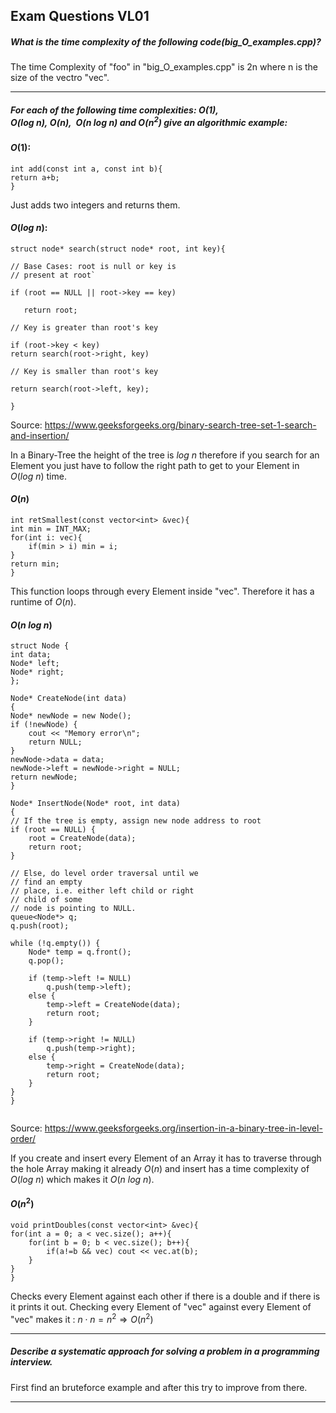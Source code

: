 
## Exam Questions VL01

##### What is the time complexity of the following code(big_O_examples.cpp)?

The time Complexity of "foo" in "big_O_examples.cpp" is 2n where n is the size of the vectro "vec".

---

##### For each of the following time complexities: $O(1), O(log~n),~O(n),~ ~O(n~log~n)$ and $O(n^2)$ give an algorithmic example:

#### $O(1)$:

```
int add(const int a, const int b){
return a+b;
}
```

Just adds two integers and returns them. 

#### $O(log~n)$:

```
struct node* search(struct node* root, int key){

// Base Cases: root is null or key is 
// present at root`

if (root == NULL || root->key == key)

   return root;

// Key is greater than root's key

if (root->key < key)
return search(root->right, key)

// Key is smaller than root's key

return search(root->left, key);

}
```
Source: https://www.geeksforgeeks.org/binary-search-tree-set-1-search-and-insertion/

In a Binary-Tree the height of the tree is $log~n$ therefore if you search for an Element you just have to follow the right path to get to your Element in $O(log~n)$ time.

#### $O(n)$

```
int retSmallest(const vector<int> &vec){
int min = INT_MAX;
for(int i: vec){
	if(min > i) min = i;
}
return min;
}
```

This function loops through every Element inside "vec". Therefore it has a runtime of $O(n)$.

#### $O(n~log~n)$
```
struct Node {
int data;
Node* left;
Node* right;
};

Node* CreateNode(int data)
{
Node* newNode = new Node();
if (!newNode) {
	cout << "Memory error\n";
	return NULL;
}
newNode->data = data;
newNode->left = newNode->right = NULL;
return newNode;
}

Node* InsertNode(Node* root, int data)
{
// If the tree is empty, assign new node address to root
if (root == NULL) {
	root = CreateNode(data);
	return root;
}

// Else, do level order traversal until we
// find an empty
// place, i.e. either left child or right 
// child of some
// node is pointing to NULL.
queue<Node*> q;
q.push(root);

while (!q.empty()) {
	Node* temp = q.front();
	q.pop();

	if (temp->left != NULL)
		q.push(temp->left);
	else {
		temp->left = CreateNode(data);
		return root;
	}

	if (temp->right != NULL)
		q.push(temp->right);
	else {
		temp->right = CreateNode(data);
		return root;
	}
}
}


```
Source: https://www.geeksforgeeks.org/insertion-in-a-binary-tree-in-level-order/

If you create and insert every Element of an Array it has to traverse through the hole Array making it already $O(n)$ and insert has a time complexity of $O(log~n)$ which makes it $O(n~log~n)$.

#### $O(n^2)$ 

```
void printDoubles(const vector<int> &vec){
for(int a = 0; a < vec.size(); a++){
	for(int b = 0; b < vec.size(); b++){
		if(a!=b && vec) cout << vec.at(b);
	}
}
}
```

Checks every Element against each other if there is a double and if there is it prints it out. Checking every Element of "vec" against every Element of "vec" makes it : $n\cdot n = n^2\Rightarrow O(n^2)$ 

---
##### Describe a systematic approach for solving a problem in a programming interview.

First find an bruteforce example and after this try to improve from there.

---


